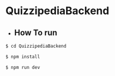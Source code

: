 # QuizzipediaBackend

- ## How To run

```javascript
$ cd QuizzipediaBackend

$ npm install

$ npm run dev
```